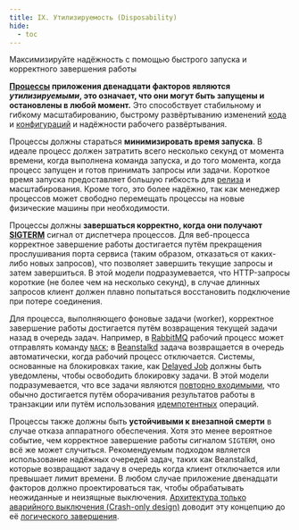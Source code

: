 ```yaml
---
title: IX. Утилизируемость (Disposability)
hide:
  - toc
---
```

Максимизируйте надёжность с помощью быстрого запуска и корректного завершения работы

**[Процессы](./processes.md) приложения двенадцати факторов являются *утилизируемыми*, это означает, что они могут быть запущены и остановлены в любой момент.** Это способствует стабильному и гибкому масштабированию, быстрому развёртыванию изменений [кода](./codebase.md) и [конфигураций](./config.md) и надёжности рабочего развёртывания.

Процессы должны стараться **минимизировать время запуска**. В идеале процесс должен затратить всего несколько секунд от момента времени, когда выполнена команда запуска, и до того момента, когда процесс запущен и готов принимать запросы или задачи. Короткое время запуска предоставляет большую гибкость для [релиза](./build-release-run.md) и масштабирования. Кроме того, это более надёжно, так как менеджер процессов может свободно перемещать процессы на новые физические машины при необходимости.

Процессы должны **завершаться корректно, когда они получают [SIGTERM](http://en.wikipedia.org/wiki/SIGTERM)** сигнал от диспетчера процессов. Для веб-процесса корректное завершение работы достигается путём прекращения прослушивания порта сервиса (таким образом, отказаться от каких-либо новых запросов), что позволяет завершить текущие запросы и затем завершиться. В этой модели подразумевается, что HTTP-запросы короткие (не более чем на несколько секунд), в случае длинных запросов клиент должен плавно попытаться восстановить подключение при потере соединения.

Для процесса, выполняющего фоновые задачи (worker), корректное завершение работы достигается путём возвращения текущей задачи назад в очередь задач. Например, в [RabbitMQ](http://www.rabbitmq.com/) рабочий процесс может отправлять команду [`NACK`](http://www.rabbitmq.com/amqp-0-9-1-quickref.html#basic.nack); в [Beanstalkd](https://beanstalkd.github.io) задача возвращается в очередь автоматически, когда рабочий процесс отключается. Системы, основанные на блокировках такие, как [Delayed Job](https://github.com/collectiveidea/delayed_job#readme) должны быть уведомлены, чтобы освободить блокировку задачи. В этой модели подразумевается, что все задачи являются [повторно входимыми](http://en.wikipedia.org/wiki/Reentrant_%28subroutine%29), что обычно достигается путём оборачивания результатов работы в транзакции или путём использования [идемпотентных](http://en.wikipedia.org/wiki/Idempotence) операций.

Процессы также должны быть **устойчивыми к внезапной смерти** в случае отказа аппаратного обеспечения. Хотя это менее вероятное событие, чем корректное завершение работы сигналом `SIGTERM`, оно всё же может случиться. Рекомендуемым подходом является использование надёжных очередей задач, таких как Beanstalkd, которые возвращают задачу в очередь когда клиент отключается или превышает лимит времени. В любом случае приложение двенадцати факторов должно проектироваться так, чтобы обрабатывать неожиданные и неизящные выключения. [Архитектура только аварийного выключения (Crash-only design)](http://lwn.net/Articles/191059/) доводит эту концепцию до её [логического завершения](http://docs.couchdb.org/en/latest/intro/overview.html).
